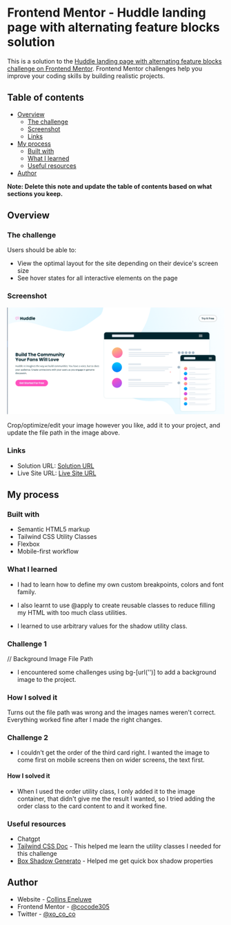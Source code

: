 # Frontend Mentor - Huddle landing page with alternating feature blocks solution

This is a solution to the [Huddle landing page with alternating feature blocks challenge on Frontend Mentor](https://www.frontendmentor.io/challenges/huddle-landing-page-with-alternating-feature-blocks-5ca5f5981e82137ec91a5100). Frontend Mentor challenges help you improve your coding skills by building realistic projects. 

## Table of contents

- [Overview](#overview)
  - [The challenge](#the-challenge)
  - [Screenshot](#screenshot)
  - [Links](#links)
- [My process](#my-process)
  - [Built with](#built-with)
  - [What I learned](#what-i-learned)
  - [Useful resources](#useful-resources)
- [Author](#author)

**Note: Delete this note and update the table of contents based on what sections you keep.**

## Overview

### The challenge

Users should be able to:

- View the optimal layout for the site depending on their device's screen size
- See hover states for all interactive elements on the page

### Screenshot

![](./images/screenshot.png)

Crop/optimize/edit your image however you like, add it to your project, and update the file path in the image above.

### Links

- Solution URL: [Solution URL](https://github.com/cocode305/Huddle-landing-page.git)
- Live Site URL: [Live Site URL](https://cocode305.github.io/Huddle-landing-page/)

## My process

### Built with

- Semantic HTML5 markup
- Tailwind CSS Utility Classes
- Flexbox
- Mobile-first workflow

### What I learned

- I had to learn how to define my own custom breakpoints, colors and font family.

- I also learnt to use @apply to create reusable classes to reduce filling my HTML with too much class utilities.

- I learned to use arbitrary values for the shadow utility class.

### Challenge 1

// Background Image File Path
- I encountered some challenges using bg-[url('')] to add a background image to the project.

### How I solved it

Turns out the file path was wrong and the images names weren't correct. Everything worked fine after I made the right changes.

### Challenge 2

- I couldn't get the order of the third card right. I wanted the image to come first on mobile screens then on wider screens, the text first.

#### How I solved it

- When I used the order utility class, I only added it to the image container, that didn't give me the result I wanted, so I tried adding the order class to the card content to and it worked fine.

### Useful resources

- Chatgpt
- [Tailwind CSS Doc](https://tailwindcss.com/) - This helped me learn the utility classes I needed for this challenge
- [Box Shadow Generato](https://html-css-js.com/css/generator/box-shadow/) - Helped me get quick box shadow properties

## Author

- Website - [Collins Eneluwe](https://www.your-site.com)
- Frontend Mentor - [@cocode305](https://www.frontendmentor.io/profile/cocode305)
- Twitter - [@xo_co_co](https://x.com/xo_co_co)
